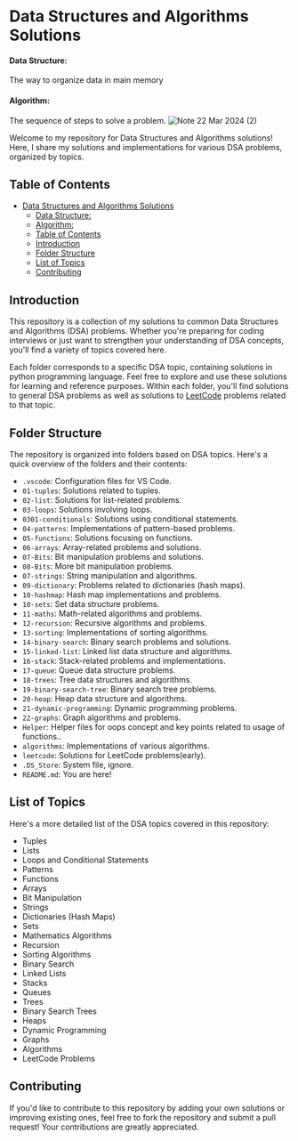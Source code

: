 # Data Structures and Algorithms Solutions

#### Data Structure:

The way to organize data in main memory

#### Algorithm:
The sequence of steps to solve a problem.
![Note 22 Mar 2024 (2)](https://github.com/Lotfullah21/Data-Structures-And-Algorithms/assets/85621380/14ec652f-5853-40ae-b38e-4804b78ca68f)


Welcome to my repository for Data Structures and Algorithms solutions! Here, I share my solutions and implementations for various DSA problems, organized by topics.

## Table of Contents

- [Data Structures and Algorithms Solutions](#data-structures-and-algorithms-solutions)
  - [Data Structure:](#data-structure)
  - [Algorithm:](#algorithm)
  - [Table of Contents](#table-of-contents)
  - [Introduction](#introduction)
  - [Folder Structure](#folder-structure)
  - [List of Topics](#list-of-topics)
  - [Contributing](#contributing)

## Introduction

This repository is a collection of my solutions to common Data Structures and Algorithms (DSA) problems. Whether you're preparing for coding interviews or just want to strengthen your understanding of DSA concepts, you'll find a variety of topics covered here.

Each folder corresponds to a specific DSA topic, containing solutions in python programming language. Feel free to explore and use these solutions for learning and reference purposes.
Within each folder, you'll find solutions to general DSA problems as well as solutions to <a href="https://leetcode.com/problemset/?difficulty=EASY&page=1&topicSlugs=array">LeetCode</a> problems related to that topic.

## Folder Structure

The repository is organized into folders based on DSA topics. Here's a quick overview of the folders and their contents:

- `.vscode`: Configuration files for VS Code.
- `01-tuples`: Solutions related to tuples.
- `02-list`: Solutions for list-related problems.
- `03-loops`: Solutions involving loops.
- `0301-conditionals`: Solutions using conditional statements.
- `04-patterns`: Implementations of pattern-based problems.
- `05-functions`: Solutions focusing on functions.
- `06-arrays`: Array-related problems and solutions.
- `07-Bits`: Bit manipulation problems and solutions.
- `08-Bits`: More bit manipulation problems.
- `07-strings`: String manipulation and algorithms.
- `09-dictionary`: Problems related to dictionaries (hash maps).
- `10-hashmap`: Hash map implementations and problems.
- `10-sets`: Set data structure problems.
- `11-maths`: Math-related algorithms and problems.
- `12-recursion`: Recursive algorithms and problems.
- `13-sorting`: Implementations of sorting algorithms.
- `14-binary-search`: Binary search problems and solutions.
- `15-linked-list`: Linked list data structure and algorithms.
- `16-stack`: Stack-related problems and implementations.
- `17-queue`: Queue data structure problems.
- `18-trees`: Tree data structures and algorithms.
- `19-binary-search-tree`: Binary search tree problems.
- `20-heap`: Heap data structure and algorithms.
- `21-dynamic-programming`: Dynamic programming problems.
- `22-graphs`: Graph algorithms and problems.
- `Helper`: Helper files for oops concept and key points related to usage of functions..
- `algorithms`: Implementations of various algorithms.
- `leetcode`: Solutions for LeetCode problems(early).
- `.DS_Store`: System file, ignore.
- `README.md`: You are here!

## List of Topics

Here's a more detailed list of the DSA topics covered in this repository:

- Tuples
- Lists
- Loops and Conditional Statements
- Patterns
- Functions
- Arrays
- Bit Manipulation
- Strings
- Dictionaries (Hash Maps)
- Sets
- Mathematics Algorithms
- Recursion
- Sorting Algorithms
- Binary Search
- Linked Lists
- Stacks
- Queues
- Trees
- Binary Search Trees
- Heaps
- Dynamic Programming
- Graphs
- Algorithms
- LeetCode Problems

## Contributing

If you'd like to contribute to this repository by adding your own solutions or improving existing ones, feel free to fork the repository and submit a pull request! Your contributions are greatly appreciated.
